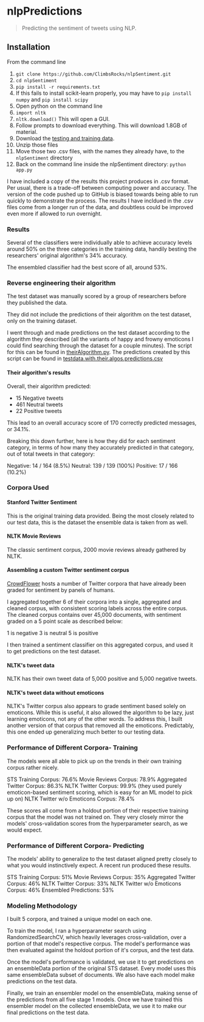 # nlpPredictions
> Predicting the sentiment of tweets using NLP. 

## Installation

From the command line

1. `git clone https://github.com/ClimbsRocks/nlpSentiment.git`
1. `cd nlpSentiment`
1. `pip install -r requirements.txt`
1. If this fails to install scikit-learn properly, you may have to `pip install numpy` and `pip install scipy`
1. Open python on the command line
1. `import nltk`
1. `nltk.download()` This will open a GUI.
1. Follow prompts to download everything. This will download 1.8GB of material.
1. Download the [testing and training data](http://cs.stanford.edu/people/alecmgo/trainingandtestdata.zip).
1. Unzip those files
1. Move those two .csv files, with the names they already have, to the `nlpSentiment` directory
1. Back on the command line inside the nlpSentiment directory: `python app.py`

I have included a copy of the results this project produces in .csv format. Per usual, there is a trade-off between computing power and accuracy. The version of the code pushed up to GitHub is biased towards being able to run quickly to demonstrate the process. The results I have incldued in the .csv files come from a longer run of the data, and doubtless could be improved even more if allowed to run overnight. 

### Results
Several of the classifiers were individually able to achieve accuracy levels around 50% on the three categories in the training data, handily besting the researchers' original algorithm's 34% accuracy. 

The ensembled classifier had the best score of all, around 53%. 


### Reverse engineering their algorithm
The test dataset was manually scored by a group of researchers before they published the data.

They did not include the predictions of their algorithm on the test dataset, only on the training dataset. 

I went through and made predictions on the test dataset according to the algorithm they described (all the variants of happy and frowny emoticons I could find searching through the dataset for a couple minutes). The script for this can be found in [theirAlgorithm.py](https://github.com/ClimbsRocks/nlpSentiment/blob/master/theirAlgorithm.py). The predictions created by this script can be found in [testdata.with.their.algos.predictions.csv](https://github.com/ClimbsRocks/nlpSentiment/blob/master/testdata.with.their.algos.predictions.csv)

#### Their algorithm's results

Overall, their algorithm predicted:

- 15  Negative tweets
- 461 Neutral tweets
- 22  Positive tweets

This lead to an overall accuracy score of 170 correctly predicted messages, or 34.1%.

Breaking this down further, here is how they did for each sentiment category, in terms of how many they accurately predicted in that category, out of total tweets in that category:

Negative: 14  / 164 (8.5%)
Neutral:  139 / 139 (100%)
Positive: 17  / 166 (10.2%)


### Corpora Used

#### Stanford Twitter Sentiment
This is the original training data provided. Being the most closely related to our test data, this is the dataset the ensemble data is taken from as well.

#### NLTK Movie Reviews
The classic sentiment corpus, 2000 movie reviews already gathered by NLTK.

#### Assembling a custom Twitter sentiment corpus
[CrowdFlower](http://www.crowdflower.com/data-for-everyone) hosts a number of Twitter corpora that have already been graded for sentiment by panels of humans. 

I aggregated together 6 of their corpora into a single, aggregated and cleaned corpus, with consistent scoring labels across the entire corpus. The cleaned corpus contains over 45,000 documents, with sentiment graded on a 5 point scale as described below:

1 is negative
3 is neutral
5 is positive

I then trained a sentiment classifier on this aggregated corpus, and used it to get predictions on the test dataset. 

#### NLTK's tweet data
NLTK has their own tweet data of 5,000 positive and 5,000 negative tweets.

#### NLTK's tweet data without emoticons
NLTK's Twitter corpus also appears to grade sentiment based solely on emoticons. While this is useful, it also allowed the algorithm to be lazy, just learning emoticons, not any of the other words. To address this, I built another version of that corpus that removed all the emoticons. Predictably, this one ended up generalizing much better to our testing data. 


### Performance of Different Corpora- Training
The models were all able to pick up on the trends in their own training corpus rather nicely.

STS Training Corpus: 76.6%
Movie Reviews Corpus: 78.9%
Aggregated Twitter Corpus: 86.3%
NLTK Twitter Corpus: 99.9% (they used purely emoticon-based sentiment scoring, which is easy for an ML model to pick up on)
NLTK Twitter w/o Emoticons Corpus: 78.4%


These scores all come from a holdout portion of their respective training corpus that the model was not trained on. They very closely mirror the models' cross-validation scores from the hyperparameter search, as we would expect. 


### Performance of Different Corpora- Predicting
The models' ability to generalize to the test dataset aligned pretty closely to what you would instinctively expect. A recent run produced these results.

STS Training Corpus: 51%
Movie Reviews Corpus: 35%
Aggregated Twitter Corpus: 46%
NLTK Twitter Corpus: 33%
NLTK Twitter w/o Emoticons Corpus: 46%
Ensembled Predictions: 53%


### Modeling Methodology
I built 5 corpora, and trained a unique model on each one. 

To train the model, I ran a hyperparameter search using RandomizedSearchCV, which heavily leverages cross-validation, over a portion of that model's respective corpus. The model's performance was then evaluated against the holdout portion of it's corpus, and the test data. 

Once the model's performance is validated, we use it to get predictions on an ensembleData portion of the original STS dataset. Every model uses this same ensembleData subset of documents. We also have each model make predictions on the test data. 

Finally, we train an ensembler model on the ensembleData, making sense of the predictions from all five stage 1 models. Once we have trained this ensembler model on the collected ensembleData, we use it to make our final predictions on the test data. 


